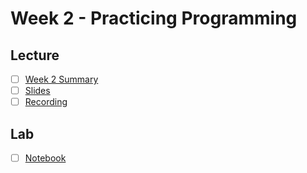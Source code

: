 # Week 2 - Practicing Programming

## Lecture
- [ ] [Week 2 Summary](https://canvas.sussex.ac.uk/courses/34902/pages/week-2-summary?module_item_id=1565147)
- [ ] [Slides]()
- [ ] [Recording]()

## Lab
- [ ] [Notebook]()
